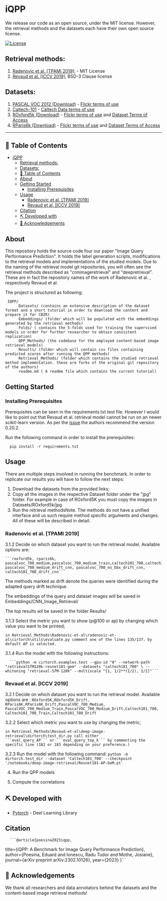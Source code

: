 # iQPP

We release our code as an open source, under the MIT license. However, the retrieval methods and the datasets each have their own open source license.

[![License](https://img.shields.io/badge/license-MIT-blue.svg)](/LICENSE)

## Retrieval methods:

1. [Radenovic et al. [TPAMI 2019]](https://github.com/filipradenovic/cnnimageretrieval-pytorch); - MIT License
2. [Revaud et al. [ICCV 2019]](https://github.com/naver/deep-image-retrieval); BSD-3 Clause license

## Datasets:

1. [PASCAL VOC 2012 (Download)](http://host.robots.ox.ac.uk/pascal/VOC/) - [Flickr terms of use](https://www.flickr.com/help/terms)
2. [Caltech-101](https://data.caltech.edu/records/mzrjq-6wc02) - [Caltech Data terms of use](https://library.caltech.edu/search/caltechdata#terms)
3. [ROxford5k (Download)](http://cmp.felk.cvut.cz/revisitop/) - [Flickr terms of use](https://www.flickr.com/help/terms) and [Dataset Terms of Access](https://www.robots.ox.ac.uk/~vgg/terms/dataset-group-2-access.html)
4. [RParis6k (Download)](http://cmp.felk.cvut.cz/revisitop/) - [Flickr terms of use](https://www.flickr.com/help/terms) and [Dataset Terms of Access](https://www.robots.ox.ac.uk/~vgg/terms/dataset-group-2-access.html)

---

## 📝 Table of Contents

- [iQPP](#iqpp)
  - [Retrieval methods:](#retrieval-methods)
  - [Datasets:](#datasets)
  - [📝 Table of Contents](#table-of-contents)
  - [About](#about-)
  - [Getting Started](#getting-started)
    - [Installing Prerequisites](#installing-prerequisites)
  - [Usage](#usage-)
    - [Radenovic et al. [TPAMI 2019]](#radenovic-et-al)
    - [Revaud et al. [ICCV 2019]](#revaud-et-al)
  - [Citation](#citation)
  - [⛏️ Developed with](#developed-with)
  - [🎉 Acknowledgements](#acknowledgements)

## About <a name = "about"></a>

This repository holds the source code four our paper "Image Query Performance Prediction". It holds the label generation scripts, modifications to the retrieval models and implementations of the studied models.
Due to the naming of the retrieval model git repositories, you  will often see the retrieval methods described as "cnnimageretrieval" and "deepretrieval". These are in fact the repository names of the work of Radenovic et al. , respectively Revaud et al.

The project is structured as following:

     IQPP/
          Datasets/ (contains an extensive description of the dataset format and a short tutorial in order to download the content and prepare it for CBIR)
          Embeddings/ (folder which will be populated with the embeddings generated by the retrieval methods)
          Folds/ ( contains the 5-folds used for training the supervised models in order for further researcher to obtain consistent replication)
          QPP_Methods/ (the codebase for the employed content-based image retrieval models)
          Results/ (folder which will contain csv files containing predicted scores after running the QPP methods)
          Retrieval_Methods/ (folder which contains the studied retrieval method implementation. these are forks of the original git repository of the authors)
          readme.md ( A readme file which contains the current tutorial)

## Getting Started <a name = "getting_started"></a>

### Installing Prerequisites

Prerequisites can be seen in the requirements.txt text file.
However I would like to point out that Revaud et al. retrieval model cannot be run on an newer scikit-learn version. As per the [issue](https://github.com/naver/deep-image-retrieval/issues/27) the authors recommend the version 0.20.2.



Run the following command in order to install the prerequisites:

```
  pip install -r requirements.txt
```

## Usage <a name="usage"></a>

There are multiple steps involved in running the benchmark. In order to replicate our results you will have to follow the next steps:
1. Download the datasets from the provided links;
2. Copy all the images in the respective Dataset folder under the "jpg" folder. For example in case of ROxford5K you must copy the images in Datasets/ROxford5k/jpg
3. Run the retrieval methodsNote. The methods do not have a unified interface and us such require method specific arguments and changes. All of these will be described in detail. 

  ### Radenovic et al. [TPAMI 2019]
  
  3.1.2 Decide on which dataset you want to run the retrieval model. Available options are:
      
    ```roxford5k, rparis6k, pascalvoc_700_medium,pascalvoc_700_medium_train,caltech101_700,caltech101_700_train, pascalvoc_700_medium_drift_cnn, pascalvoc_700_no_bbx_drift_cnn, caltech101_700_drift_cnn```
      
  The methods marked as drift denote the queries were identified during the adapted query drift technique.

  The embeddings of the query and dataset images will be saved in Embeddings/CNN_Image_Retrieval/

  The top results wil be saved in the folder Results/
        
  3.1.3 Select the metric you want to show (p@100 or ap) by changing which value you want to be printed;

    in Retrieval_Methods\Radenovic-et-al\radenovic-et-al\cirtorch\utils\evaluate.py comment one of the lines 135/137. by default AP is selected.
            
  3.1.4 Run the model with the following instructions:  

      ```python -m cirtorch.examples.test --gpu-id "0" --network-path "retrievalSfM120k-resnet101-gem" --datasets "caltech101_700" \ --whitening "retrieval-SfM-120k" --multiscale "[1, 1/2**(1/2), 1/2]"```
  
  ### Revaud et al. [ICCV 2019]

  3.2.1 Decide on which dataset you want to run the retrieval model. Available options are : `ROxford5K,ROxford5K_Drift, RParis6K,RParis6K_Drift,PascalVOC_700_Medium,         
              PascalVOC_700_Medium_Train,PascalVOC_700_Medium_Drift,Caltech101_700, Caltech101_700_Train,Caltech101_700_Drift`

  3.2.2 Select which metric you want to use by changing the metric;

    in Retrieval_Methods\Revaud-et-al\deep-image-retrieval\dirtorch\test_dir.py call either 
    ```eval_query_AP``` or ```eval_query_top_k``` by commenting the specific line (182 or 183 depending on your preference.)

  3.2.3 Run the model with the following command:
    ```python -m dirtorch.test_dir --dataset 'Caltech101_700' --checkpoint '/notebooks/deep-image-retrieval/Resnet101-AP-GeM.pt'```
    
4. Run the QPP models 

5. Compute the correlations

## ⛏️ Developed with <a name = "developed_with"></a>
- [Pytorch](https://pytorch.org/) - Deel Learning Library

## Citation <a name="citation"></a>

      ```@article{poesina2023iqpp,
  title={iQPP: A Benchmark for Image Query Performance Prediction},
  author={Poesina, Eduard and Ionescu, Radu Tudor and Mothe, Josiane},
  journal={arXiv preprint arXiv:2302.10126},
  year={2023}
}```

## 🎉 Acknowledgements <a name = "acknowledgement"></a>

We thank all researchers and data annotators behind the datasets and the content-based image retrieval methods!
